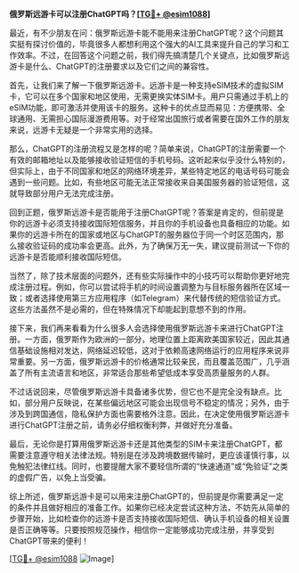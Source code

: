 **俄罗斯远游卡可以注册ChatGPT吗？[[TG💪+ @esim1088](https://t.me/s/esim1088)]**

最近，有不少朋友在问：俄罗斯远游卡能不能用来注册ChatGPT呢？这个问题其实挺有探讨价值的，毕竟很多人都想利用这个强大的AI工具来提升自己的学习和工作效率。不过，在回答这个问题之前，我们得先搞清楚几个关键点，比如俄罗斯远游卡是什么、ChatGPT的注册要求以及它们之间的兼容性。

首先，让我们来了解一下俄罗斯远游卡。远游卡是一种支持eSIM技术的虚拟SIM卡，它可以在多个国家和地区使用，无需更换实体SIM卡。用户只需通过手机上的eSIM功能，即可激活并使用该卡的服务。这种卡的优点显而易见：方便携带、全球通用、无需担心国际漫游费用等。对于经常出国旅行或者需要在国外工作的朋友来说，远游卡无疑是一个非常实用的选择。

那么，ChatGPT的注册流程又是怎样的呢？简单来说，ChatGPT的注册需要一个有效的邮箱地址以及能够接收验证短信的手机号码。这听起来似乎没什么特别的，但实际上，由于不同国家和地区的网络环境差异，某些特定地区的电话号码可能会遇到一些问题。比如，有些地区可能无法正常接收来自美国服务器的验证短信，这就导致部分用户无法完成注册。

回到正题，俄罗斯远游卡是否能用于注册ChatGPT呢？答案是肯定的，但前提是你的远游卡必须支持接收国际短信服务，并且你的手机设备也具备相应的功能。如果你的远游卡所在的国家或地区与ChatGPT的服务器位于同一个时区范围内，那么接收验证码的成功率会更高。此外，为了确保万无一失，建议提前测试一下你的远游卡是否能顺利接收国际短信。

当然了，除了技术层面的问题外，还有些实际操作中的小技巧可以帮助你更好地完成注册过程。例如，你可以尝试将手机的时间设置调整为与目标服务器所在区域一致；或者选择使用第三方应用程序（如Telegram）来代替传统的短信验证方式。这些方法虽然不是必需的，但在特殊情况下却能起到意想不到的作用。

接下来，我们再来看看为什么很多人会选择使用俄罗斯远游卡来进行ChatGPT注册。一方面，俄罗斯作为欧洲的一部分，地理位置上距离欧美国家较近，因此其通信基础设施相对发达，网络延迟较低，这对于依赖高速网络运行的应用程序来说非常重要。另一方面，俄罗斯远游卡的价格通常比较亲民，而且覆盖范围广，几乎涵盖了所有主流语言和地区，非常适合那些希望低成本享受高质量服务的人群。

不过话说回来，尽管俄罗斯远游卡具备诸多优势，但它也不是完全没有缺点。比如，部分用户反映说，在某些偏远地区可能会出现信号不稳定的情况；另外，由于涉及到跨国通信，隐私保护方面也需要格外注意。因此，在决定使用俄罗斯远游卡进行ChatGPT注册之前，请务必仔细权衡利弊，并做好充分准备。

最后，无论你是打算用俄罗斯远游卡还是其他类型的SIM卡来注册ChatGPT，都需要注意遵守相关法律法规。特别是在涉及跨境数据传输时，更应该谨慎行事，以免触犯法律红线。同时，也要提醒大家不要轻信所谓的“快速通道”或“免验证”之类的虚假广告，以免上当受骗。

综上所述，俄罗斯远游卡是可以用来注册ChatGPT的，但前提是你需要满足一定的条件并且做好相应的准备工作。如果你已经决定尝试这种方法，不妨先从简单的步骤开始，比如检查你的远游卡是否支持接收国际短信、确认手机设备的相关设置是否正确等等。只要按照规范操作，相信你一定能够成功完成注册，并享受到ChatGPT带来的便利！

[[TG💪+ @esim1088](https://t.me/s/esim1088) ![Image](https://i.postimg.cc/4NQfJmqS/Snipaste-2025-05-13-00-14-12.png)]